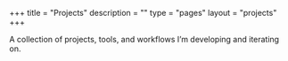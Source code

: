 +++
title = "Projects"
description = ""
type = "pages"
layout = "projects"
+++

A collection of projects, tools, and workflows I’m developing and iterating on.  
